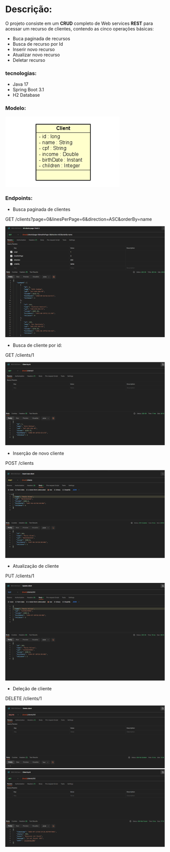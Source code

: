 # Descrição:

  O projeto consiste em um **CRUD** completo de Web services **REST** para acessar um recurso de clientes, contendo as cinco operações
  básicas:
* Buca paginada de recursos
* Busca de recurso por Id
* Inserir novo recurso
* Atualizar novo recurso
* Deletar recurso

### tecnologias:

* Java 17
* Spring Boot 3.1
* H2 Database
  
### Modelo:

![modelo](https://github.com/wesleyfsousa01/desafio-boot-camp-spring-cap01/blob/master/assets/modelo.png)

### Endpoints:

* Busca paginada de clientes

GET /clients?page=0&linesPerPage=6&direction=ASC&orderBy=name

![busca paginada](https://github.com/wesleyfsousa01/desafio-boot-camp-spring-cap01/blob/master/assets/recurso_busca_paginada.png)

* Busca de cliente por id:
  
GET /clients/1

![busca por id](https://github.com/wesleyfsousa01/desafio-boot-camp-spring-cap01/blob/master/assets/recurso_busca_por_id.png)

* Inserção de novo cliente
  
POST /clients

![inserir cliente](https://github.com/wesleyfsousa01/desafio-boot-camp-spring-cap01/blob/master/assets/recurso_inserir.png)

* Atualização de cliente
  
PUT /clients/1

![atualizar cliente](https://github.com/wesleyfsousa01/desafio-boot-camp-spring-cap01/blob/master/assets/recurso_atualizar.png)

* Deleção de cliente

DELETE /clients/1

![deletar cliente](https://github.com/wesleyfsousa01/desafio-boot-camp-spring-cap01/blob/master/assets/recurso_deletar.png)
![nao econtrado](https://github.com/wesleyfsousa01/desafio-boot-camp-spring-cap01/blob/master/assets/nao_encontrado.png)
